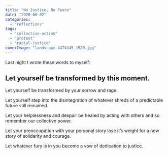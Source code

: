 ```yaml
---
title: "No Justice, No Peace"
date: "2020-06-02"
categories: 
  - "reflections"
tags: 
  - "collective-action"
  - "protest"
  - "racial-justice"
coverImage: "landscape-4474345_1920.jpg"
---
```


Last night I wrote these words to myself:

## **Let yourself be transformed by this moment.**

Let yourself be transformed by your sorrow and rage.

Let yourself step into the disintegration of whatever shreds of a predictable future still remained.

Let your helplessness and despair be healed by acting with others and so remember our collective power.

Let your preoccupation with your personal story lose it’s weight for a new story of solidarity and courage.

Let whatever fury is in you become a vow of dedication to justice.
